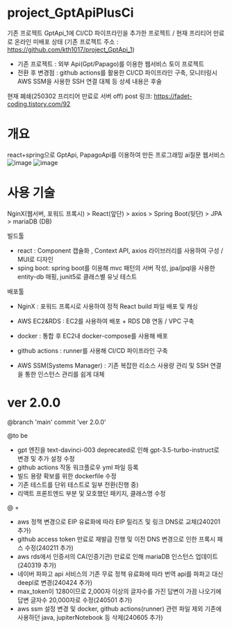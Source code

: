 # project_GptApiPlusCi
기존 프로젝트 GptApi_1에 CI/CD 파이프라인을 추가한 프로젝트 / 현재 프리티어 만료로 온라인 미배포 상태
(기존 프로젝트 주소 : https://github.com/kth1017/project_GptApi_1)

- 기존 프로젝트 : 외부 Api(Gpt/Papago)를 이용한 웹서비스 토이 프로젝트
- 전환 후 변경점 : github actions를 활용한 CI/CD 파이프라인 구축, 모니터링시 AWS SSM을 사용한 SSH 연결 대체 등 상세 내용은 후술

현재 폐쇄(250302 프리티어 만료로 서버 off)
post 링크: https://fadet-coding.tistory.com/92

# 개요
react+spring으로 GptApi, PapagoApi를 이용하여 만든 프로그래밍 ai질문 웹서비스
![image](https://user-images.githubusercontent.com/96664524/221394229-c8e595b7-4350-44b9-b22c-0ab44d492125.png)
![image](https://user-images.githubusercontent.com/96664524/221394278-c8740e1e-0d9d-4520-a836-53025e297674.png)

# 사용 기술
NginX(웹서버, 포워드 프록시) > React(앞단) > axios > Spring Boot(뒷단) > JPA > mariaDB (DB)

빌드툴
- react : Component 캡슐화 , Context API, axios 라이브러리를 사용하여 구성 / MUI로 디자인
- sping boot: spring boot를 이용해 mvc 패턴의 서버 작성, jpa/jpql을 사용한 entity-db 매핑, junit5로 클래스별 유닛 테스트

배포툴
- NginX : 포워드 프록시로 사용하여 정적 React build 파일 배포 및 캐싱
- AWS EC2&RDS : EC2를 사용하여 배포 + RDS DB 연동 / VPC 구축
- docker : 통합 후 EC2내 docker-compose를 사용해 배포

- github actions : runner를 사용해 CI/CD 파이프라인 구축
- AWS SSM(Systems Manager) : 기존 복잡한 리소스 사용량 관리 및 SSH 연결을 통한 인스턴스 관리를 쉽게 대체

# ver 2.0.0
@branch 'main' commit 'ver 2.0.0'

@to be
- gpt 엔진을 text-davinci-003 deprecated로 인해 gpt-3.5-turbo-instruct로 변경 및 추가 설정 수정
- github actions 작동 워크플로우 yml 파일 등록
- 빌드 용량 확보를 위한 dockerfile 수정
- 기존 테스트를 단위 테스트로 일부 전환(진행 중)
- 리액트 프론트엔드 부분 및 모호했던 패키지, 클래스명 수정

@ +
- aws 정책 변경으로 EIP 유료화에 따라 EIP 릴리즈 및 링크 DNS로 교체(240201 추가)
- github access token 만료로 재발급 진행 및 이전 DNS 변경으로 인한 프록시 패스 수정(240211 추가)
- aws rds에서 인증서의 CA(인증기관) 만료로 인해 mariaDB 인스턴스 업데이트(240319 추가)
- 네이버 파파고 api 서비스의 기존 무료 정책 유료화에 따라 번역 api를 파파고 대신 deepl로 변경(240424 추가)
- max_token이 1280이므로 2,000자 이상의 글자수를 가진 답변이 가끔 나오기에 답변 글자수 20,000자로 수정(240501 추가)
- aws ssm 설정 변경 및 docker, github actions(runner) 관련 파일 제외 기존에 사용하던 java, jupiterNotebook 등 삭제(240605 추가)
